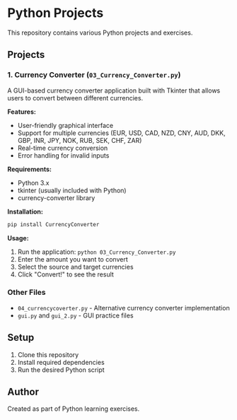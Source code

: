 # Python Projects

This repository contains various Python projects and exercises.

## Projects

### 1. Currency Converter (`03_Currency_Converter.py`)
A GUI-based currency converter application built with Tkinter that allows users to convert between different currencies.

**Features:**
- User-friendly graphical interface
- Support for multiple currencies (EUR, USD, CAD, NZD, CNY, AUD, DKK, GBP, INR, JPY, NOK, RUB, SEK, CHF, ZAR)
- Real-time currency conversion
- Error handling for invalid inputs

**Requirements:**
- Python 3.x
- tkinter (usually included with Python)
- currency-converter library

**Installation:**
```bash
pip install CurrencyConverter
```

**Usage:**
1. Run the application: `python 03_Currency_Converter.py`
2. Enter the amount you want to convert
3. Select the source and target currencies
4. Click "Convert!" to see the result

### Other Files
- `04_currencycoverter.py` - Alternative currency converter implementation
- `gui.py` and `gui_2.py` - GUI practice files

## Setup

1. Clone this repository
2. Install required dependencies
3. Run the desired Python script

## Author

Created as part of Python learning exercises.
